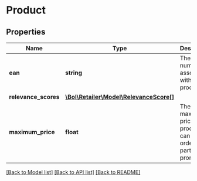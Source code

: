 # Product

## Properties
Name | Type | Description | Notes
------------ | ------------- | ------------- | -------------
**ean** | **string** | The EAN number associated with this product. | 
**relevance_scores** | [**\Bol\Retailer\Model\RelevanceScore[]**](RelevanceScore.md) |  | [optional] 
**maximum_price** | **float** | The maximum price a product can have in order to be part of the promotion. | [optional] 

[[Back to Model list]](../../README.md#documentation-for-models) [[Back to API list]](../../README.md#documentation-for-api-endpoints) [[Back to README]](../../README.md)

